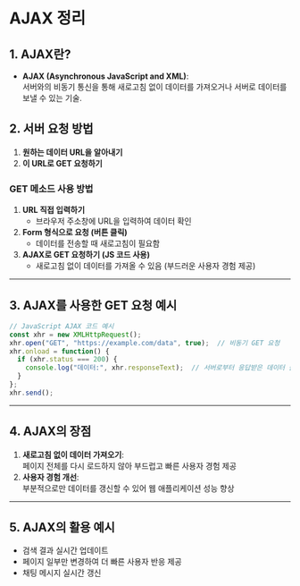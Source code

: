 
# AJAX 정리

## 1. AJAX란?
- **AJAX (Asynchronous JavaScript and XML)**:  
  서버와의 비동기 통신을 통해 새로고침 없이 데이터를 가져오거나 서버로 데이터를 보낼 수 있는 기술.



## 2. 서버 요청 방법
1. **원하는 데이터 URL을 알아내기**
2. **이 URL로 GET 요청하기**

### GET 메소드 사용 방법
1. **URL 직접 입력하기**
   - 브라우저 주소창에 URL을 입력하여 데이터 확인
2. **Form 형식으로 요청 (버튼 클릭)**
   - 데이터를 전송할 때 새로고침이 필요함
3. **AJAX로 GET 요청하기 (JS 코드 사용)**
   - 새로고침 없이 데이터를 가져올 수 있음 (부드러운 사용자 경험 제공)

---

## 3. AJAX를 사용한 GET 요청 예시
```javascript
// JavaScript AJAX 코드 예시
const xhr = new XMLHttpRequest();
xhr.open("GET", "https://example.com/data", true);  // 비동기 GET 요청
xhr.onload = function() {
  if (xhr.status === 200) {
    console.log("데이터:", xhr.responseText);  // 서버로부터 응답받은 데이터 출력
  }
};
xhr.send();
```

---

## 4. AJAX의 장점
1. **새로고침 없이 데이터 가져오기**:  
   페이지 전체를 다시 로드하지 않아 부드럽고 빠른 사용자 경험 제공
2. **사용자 경험 개선**:  
   부분적으로만 데이터를 갱신할 수 있어 웹 애플리케이션 성능 향상

---

## 5. AJAX의 활용 예시
- 검색 결과 실시간 업데이트
- 페이지 일부만 변경하여 더 빠른 사용자 반응 제공
- 채팅 메시지 실시간 갱신


